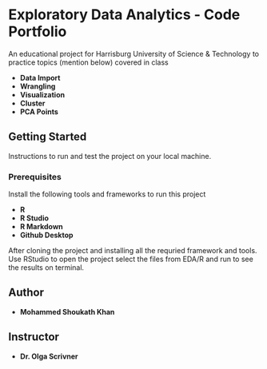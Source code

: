 # Exploratory Data Analytics - Code Portfolio

An educational project for Harrisburg University of Science & Technology to practice topics (mention below) covered in class
* **Data Import**
* **Wrangling**
* **Visualization**
* **Cluster**
* **PCA Points**

## Getting Started

Instructions to run and test the project on your local machine.

### Prerequisites
Install the following tools and frameworks to run this project
* **R**
* **R Studio**
* **R Markdown**
* **Github Desktop**

After cloning the project and installing all the requried framework and tools. Use RStudio to open the project select the files from EDA/R and run to see the results on terminal.

## Author
* **Mohammed Shoukath Khan**

## Instructor
* **Dr. Olga Scrivner**